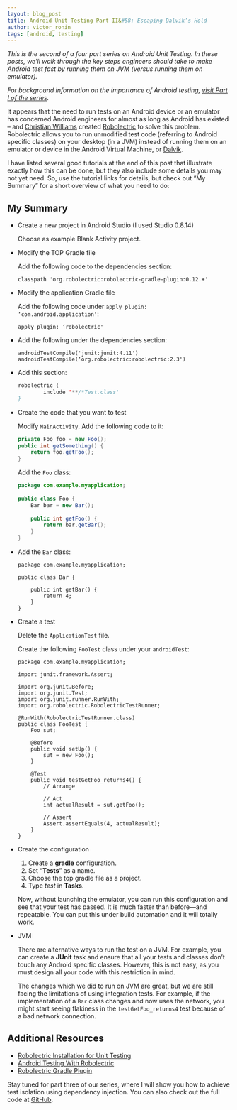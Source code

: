 ```yaml
---
layout: blog_post
title: Android Unit Testing Part II&#58; Escaping Dalvik’s Hold
author: victor_ronin
tags: [android, testing]
---
```

*This is the second of a four part series on Android Unit Testing. In
these posts, we’ll walk through the key steps engineers should take
to make Android test fast by running them on JVM (versus running
them on emulator).*

*For background information on the importance of Android testing, [visit Part I of the series](https://www.okta.com/blog/2015/01/android-unit-testing-part-i-what-makes-strong-test-automation/).*

It appears that the need to run tests on an Android device or an
emulator has concerned Android engineers for almost as long as Android
has existed &#x2013; and [Christian Williams](https://www.linkedin.com/pub/christian-williams/8/4/30b) created [Robolectric](http://robolectric.org/) to solve
this problem. Robolectric allows you to run unmodified test code
(referring to Android specific classes) on your desktop (in a JVM)
instead of running them on an emulator or device in the Android
Virtual Machine, or [Dalvik](http://en.wikipedia.org/wiki/Dalvik_%28software%29).

I have listed several good tutorials at the end of this post that
illustrate exactly how this can be done, but they also include some
details you may not yet need. So, use the tutorial links for details,
but check out “My Summary” for a short overview of what you need to
do:

## My Summary

-   Create a new project in Android Studio (I used Studio 0.8.14)

    Choose as example Blank Activity project.
-   Modify the TOP Gradle file

    Add the following code to the dependencies section:
    
    ~~~
    classpath 'org.robolectric:robolectric-gradle-plugin:0.12.+'
    ~~~
-   Modify the application Gradle file

    Add the following code under <code>apply plugin: ‘com.android.application'</code>:
    
    ~~~
    apply plugin: ‘robolectric'
    ~~~
-   Add the following under the dependencies section:
    
    ~~~
    androidTestCompile('junit:junit:4.11')
    androidTestCompile(‘org.robolectric:robolectric:2.3')
    ~~~

-   Add this section:
    
    ~~~ java
    robolectric { 
            include '**/*Test.class'
    }
    ~~~
-   Create the code that you want to test

    Modify <code>MainActivity</code>. Add the following code to it:
    
    ~~~ java
    private Foo foo = new Foo();
    public int getSomething() {
        return foo.getFoo();
    }
    ~~~
    
    Add the <code>Foo</code> class:
    
    ~~~ java
    package com.example.myapplication;
      
    public class Foo { 
        Bar bar = new Bar();
        
        public int getFoo() { 
            return bar.getBar(); 
        }
    }
    ~~~
-   Add the <code>Bar</code> class:
    
    ~~~
    package com.example.myapplication;
    
    public class Bar {
        
        public int getBar() { 
            return 4; 
        } 
    }
    ~~~
-   Create a test

    Delete the <code>ApplicationTest</code> file.

    Create the following <code>FooTest</code> class under your <code>androidTest</code>:
    
    ~~~
    package com.example.myapplication;
    
    import junit.framework.Assert;
    
    import org.junit.Before;
    import org.junit.Test;
    import org.junit.runner.RunWith;
    import org.robolectric.RobolectricTestRunner;
    
    @RunWith(RobolectricTestRunner.class)
    public class FooTest {
        Foo sut;
        
        @Before
        public void setUp() {
            sut = new Foo();
        }
    
        @Test
        public void testGetFoo_returns4() {
            // Arrange
            
            // Act
            int actualResult = sut.getFoo();
            
            // Assert
            Assert.assertEquals(4, actualResult);
        }
    }
    ~~~
    
-   Create the configuration

    1.  Create a **gradle** configuration.
    2.  Set “**Tests**” as a name.
    3.  Choose the top gradle file as a project.
    4.  Type *test* in **Tasks**.
    
    Now, without launching the emulator, you can run this configuration
    and see that your test has passed. It is much faster than before—and
    repeatable. You can put this under build automation and it will
    totally work.

-   JVM

    There are alternative ways to run the test on a JVM. For example,
    you can create a **JUnit** task and ensure that all your tests and
    classes don’t touch any Android specific classes. However, this is
    not easy, as you must design all your code with this restriction in
    mind.
    
    The changes which we did to run on JVM are great, but we are still
    facing the limitations of using integration tests. For example, if
    the implementation of a <code>Bar</code> class changes and now uses the network,
    you might start seeing flakiness in the <code>testGetFoo_returns4</code> test
    because of a bad network connection.

## Additional Resources

- [Robolectric Installation for Unit Testing](https://github.com/codepath/android_guides/wiki/Robolectric-Installation-for-Unit-Testing)
- [Android Testing With Robolectric](http://www.peterfriese.de/android-testing-with-robolectric/)
- [Robolectric Gradle Plugin](https://github.com/robolectric/robolectric-gradle-plugin)

Stay tuned for part three of our series, where I will show you how
to achieve test isolation using dependency injection. You can also
check out the full code at [GitHub](https://github.com/vronin-okta/okta_blog_samples/tree/master/android_unit_testing).

